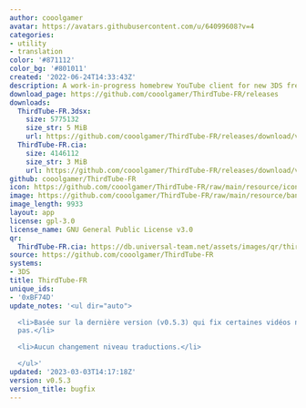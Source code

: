 ```yaml
---
author: cooolgamer
avatar: https://avatars.githubusercontent.com/u/64099608?v=4
categories:
- utility
- translation
color: '#871112'
color_bg: '#801011'
created: '2022-06-24T14:33:43Z'
description: A work-in-progress homebrew YouTube client for new 3DS french translated
download_page: https://github.com/cooolgamer/ThirdTube-FR/releases
downloads:
  ThirdTube-FR.3dsx:
    size: 5775132
    size_str: 5 MiB
    url: https://github.com/cooolgamer/ThirdTube-FR/releases/download/v0.5.3/ThirdTube-FR.3dsx
  ThirdTube-FR.cia:
    size: 4146112
    size_str: 3 MiB
    url: https://github.com/cooolgamer/ThirdTube-FR/releases/download/v0.5.3/ThirdTube-FR.cia
github: cooolgamer/ThirdTube-FR
icon: https://github.com/cooolgamer/ThirdTube-FR/raw/main/resource/icon.png
image: https://github.com/cooolgamer/ThirdTube-FR/raw/main/resource/banner.png
image_length: 9933
layout: app
license: gpl-3.0
license_name: GNU General Public License v3.0
qr:
  ThirdTube-FR.cia: https://db.universal-team.net/assets/images/qr/thirdtube-fr-cia.png
source: https://github.com/cooolgamer/ThirdTube-FR
systems:
- 3DS
title: ThirdTube-FR
unique_ids:
- '0xBF74D'
update_notes: '<ul dir="auto">

  <li>Basée sur la dernière version (v0.5.3) qui fix certaines vidéos ne fonctionnant
  pas.</li>

  <li>Aucun changement niveau traductions.</li>

  </ul>'
updated: '2023-03-03T14:17:18Z'
version: v0.5.3
version_title: bugfix
---
```

